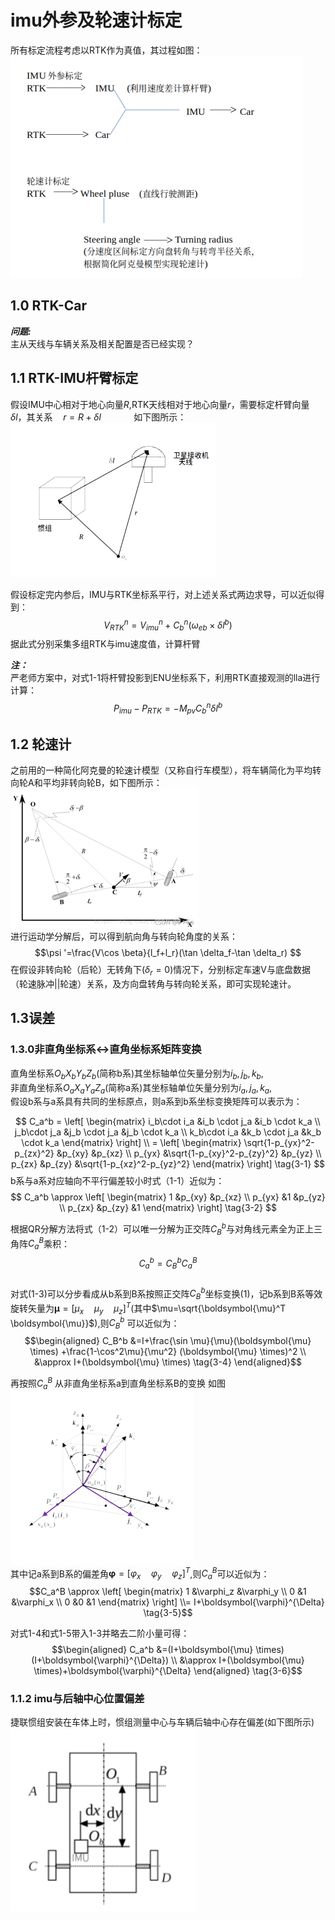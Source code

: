<!--
 * @Author: wuyuyang 
 * @Date: 2022-09-20 08:51:07
 * @LastEditors: Please set LastEditors
 * @LastEditTime: 2022-09-28 16:34:55
 * @FilePath: imu标定.md
-->
# imu外参及轮速计标定
所有标定流程考虑以RTK作为真值，其过程如图：   
  !['标定思路图'](picture/标定思路.png)


## 1.0 RTK-Car
***问题:***  
主从天线与车辆关系及相关配置是否已经实现？

## 1.1 RTK-IMU杆臂标定
假设IMU中心相对于地心向量$R$,RTK天线相对于地心向量$r$，需要标定杆臂向量$\delta l$，其关系$\quad r=R+\delta l\quad\qquad$   如下图所示：!["天线杆臂示意图"](picture/RTK-IMU.png)

假设标定完内参后，IMU与RTK坐标系平行，对上述关系式两边求导，可以近似得到：  
$$V_{RTK}^n=V_{imu}^n+C_b^n (\omega_{eb}\times \delta l^b) \tag{1-1}
$$
据此式分别采集多组RTK与imu速度值，计算杆臂   
   
        
***注：***  
严老师方案中，对式1-1将杆臂投影到ENU坐标系下，利用RTK直接观测的lla进行计算：  
$$P_{imu}-P_{RTK}=-M_{pv}C_b^n\delta l^b$$

## 1.2 轮速计
之前用的一种简化阿克曼的轮速计模型（又称自行车模型），将车辆简化为平均转向轮A和平均非转向轮B，如下图所示：![](picture/odomodel.png)  
进行运动学分解后，可以得到航向角与转向轮角度的关系：  
$$\psi '=\frac{V\cos \beta}{l_f+l_r}(\tan \delta_f-\tan \delta_r)
$$
在假设非转向轮（后轮）无转角下($\delta_r=0$)情况下，分别标定车速V与底盘数据（轮速脉冲||轮速）关系，及方向盘转角与转向轮关系，即可实现轮速计。









## 1.3误差

### 1.3.0非直角坐标系<->直角坐标系矩阵变换
直角坐标系$O_bX_bY_bZ_b$(简称b系)其坐标轴单位矢量分别为$i_b,j_b,k_b$,  
非直角坐标系$O_aX_aY_aZ_a$(简称a系)其坐标轴单位矢量分别为$i_a,j_a,k_a$,  
假设b系与a系具有共同的坐标原点，则a系到b系坐标变换矩阵可以表示为：  
 
$$ 
C_a^b =
\left[
\begin{matrix}
i_b\cdot i_a &i_b \cdot j_a &i_b \cdot k_a \\
j_b\cdot j_a &j_b \cdot j_a &j_b \cdot k_a \\
k_b\cdot i_a &k_b \cdot j_a &k_b \cdot k_a
\end{matrix}
\right] 
\\ =
\left[
\begin{matrix}
\sqrt{1-p_{yx}^2-p_{zx}^2} &p_{xy} &p_{xz} \\
p_{yx} &\sqrt{1-p_{xy}^2-p_{zy}^2} &p_{yz} \\
p_{zx} &p_{zy} &\sqrt{1-p_{xz}^2-p_{yz}^2}
\end{matrix}
\right] 
\tag{3-1}
$$
b系与a系对应轴向不平行偏差较小时式（1-1）近似为：
$$ 
C_a^b \approx
\left[
\begin{matrix}
1 &p_{xy} &p_{xz} \\
p_{yx} &1 &p_{yz} \\
p_{zx} &p_{zy} &1
\end{matrix}
\right] 
\tag{3-2}
$$   

根据QR分解方法将式（1-2）可以唯一分解为正交阵$C_B^b$与对角线元素全为正上三角阵$C_a^B$乘积：    
$$C_a^b=C_B^bC_a^B \tag{3-3}$$  
对式(1-3)可以分步看成从b系到B系按照正交阵$C_B^b$坐标变换(1)，记b系到B系等效旋转矢量为$\boldsymbol{\mu}=[\mu_x\quad \mu_y \quad \mu_z]^T$(其中$\mu=\sqrt{\boldsymbol{\mu}^T \boldsymbol{\mu}}$),则$C_B^b$ 可以近似为：    
$$\begin{aligned}
C_B^b &=I+\frac{\sin \mu}{\mu}(\boldsymbol{\mu} \times) +\frac{1-\cos^2\mu}{\mu^2} (\boldsymbol{\mu} \times)^2 \\
&\approx I+(\boldsymbol{\mu} \times)  \tag{3-4}
\end{aligned}$$  

再按照$C_a^B$ 从非直角坐标系a到直角坐标系B的变换 如图![几何示意图1-1](picture/坐标系变换示意图.png)  
其中记a系到B系的偏差角$\boldsymbol{\varphi}=[\varphi_x\quad \varphi_y \quad \varphi_z]^T$,则$C_a^B$可以近似为：
$$C_a^B \approx
\left[
\begin{matrix}
1 &\varphi_z &\varphi_y \\
0 &1 &\varphi_x \\
0 &0 &1
\end{matrix}
\right] 
\\= I+\boldsymbol{\varphi}^{\Delta}
\tag{3-5}$$

对式1-4和式1-5带入1-3并略去二阶小量可得：  
$$\begin{aligned}
C_a^b &=(I+\boldsymbol{\mu} \times)(I+\boldsymbol{\varphi}^{\Delta}) \\
&\approx I+(\boldsymbol{\mu} \times)+\boldsymbol{\varphi}^{\Delta}
\end{aligned}
\tag{3-6}$$ 

### 1.1.2 imu与后轴中心位置偏差  
捷联惯组安装在车体上时，惯组测量中心与车辆后轴中心存在偏差(如下图所示)![](picture/imu与车辆后周中心.png)  

  





